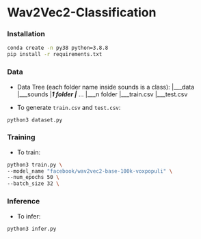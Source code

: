 # Wav2Vec2-Classification


### Installation
```bash
conda create -n py38 python=3.8.8
pip install -r requirements.txt
```

### Data

- Data Tree (each folder name inside sounds is a class): 
|___data
    |___sounds
        |___1 folder
        |___ ...
        |___n folder
    |___train.csv
    |___test.csv

- To generate `train.csv` and  `test.csv`:
```bash
python3 dataset.py
```

### Training
- To train:
```bash
python3 train.py \
--model_name "facebook/wav2vec2-base-100k-voxpopuli" \
--num_epochs 50 \
--batch_size 32 \
```


### Inference
- To infer:

```bash
python3 infer.py
```